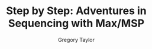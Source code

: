 ---
layout: book-review
title: "Step by Step: Adventures in Sequencing with Max/MSP"
author: Gregory Taylor
released: 2018
isbn: 9781732590304
publisher: Cycling '74
categories: electronic-music, software
tags: sequencing, MaxMSP, music-technology
status: interested
---